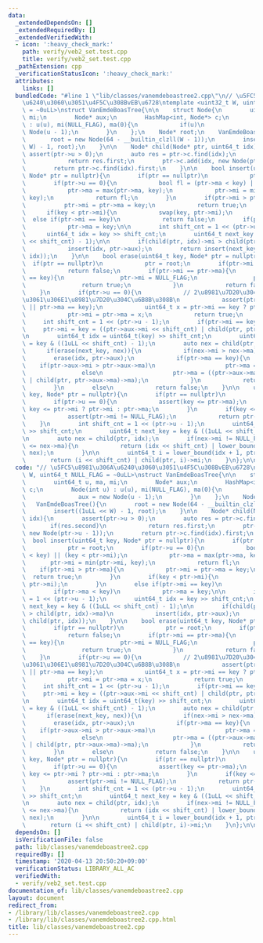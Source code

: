 ```yaml
---
data:
  _extendedDependsOn: []
  _extendedRequiredBy: []
  _extendedVerifiedWith:
  - icon: ':heavy_check_mark:'
    path: verify/veb2_set.test.cpp
    title: verify/veb2_set.test.cpp
  _pathExtension: cpp
  _verificationStatusIcon: ':heavy_check_mark:'
  attributes:
    links: []
  bundledCode: "#line 1 \"lib/classes/vanemdeboastree2.cpp\"\n// \u5FC5\u8981\u306A\
    \u6240\u3060\u3051\u4F5C\u308BvEB\u6728\ntemplate <uint32_t W, uint64_t NULL_FLAG\
    \ = ~0uLL>\nstruct VanEmdeBoasTree{\n\n    struct Node{\n        uint64_t u, ma,\
    \ mi;\n        Node* aux;\n        HashMap<int, Node*> c;\n        Node(int u)\
    \ : u(u), mi(NULL_FLAG), ma(0){\n            if(u)\n                aux = new\
    \ Node(u - 1);\n        }\n    };\n    Node* root;\n    VanEmdeBoasTree(){\n \
    \       root = new Node(64 - __builtin_clzll(W - 1));\n        insert((1uLL <<\
    \ W) - 1, root);\n    }\n\n    Node* child(Node* ptr, uint64_t idx){\n       \
    \ assert(ptr->u > 0);\n        auto res = ptr->c.find(idx);\n        if(res.second)\n\
    \            return res.first;\n        ptr->c.add(idx, new Node(ptr->u - 1));\n\
    \        return ptr->c.find(idx).first;\n    }\n\n    bool insert(uint64_t key,\
    \ Node* ptr = nullptr){\n        if(ptr == nullptr)\n            ptr = root;\n\
    \        if(ptr->u == 0){\n            bool fl = (ptr->ma < key) || (key < ptr->mi);\n\
    \            ptr->ma = max(ptr->ma, key);\n            ptr->mi = min(ptr->mi,\
    \ key);\n            return fl;\n        }\n        if(ptr->mi > ptr->ma){\n \
    \           ptr->mi = ptr->ma = key;\n            return true;\n        }\n  \
    \      if(key < ptr->mi){\n            swap(key, ptr->mi);\n        }\n      \
    \  else if(ptr->mi == key)\n            return false;\n        if(ptr->ma < key)\n\
    \            ptr->ma = key;\n\n        int shift_cnt = 1 << (ptr->u - 1);\n  \
    \      uint64_t idx = key >> shift_cnt;\n        uint64_t next_key = key & ((1uLL\
    \ << shift_cnt) - 1);\n\n        if(child(ptr, idx)->mi > child(ptr, idx)->ma)\n\
    \            insert(idx, ptr->aux);\n        return insert(next_key, child(ptr,\
    \ idx));\n    }\n\n    bool erase(uint64_t key, Node* ptr = nullptr){\n      \
    \  if(ptr == nullptr)\n            ptr = root;\n        if(ptr->mi > ptr->ma)\n\
    \            return false;\n        if(ptr->mi == ptr->ma){\n            if(ptr->mi\
    \ == key){\n                ptr->mi = NULL_FLAG;\n                ptr->ma = 0;\n\
    \                return true;\n            }\n            return false;\n    \
    \    }\n        if(ptr->u == 0){\n            // 2\u8981\u7D20\u3042\u308B\u3046\
    \u3061\u306E1\u8981\u7D20\u304C\u6B8B\u308B\n            assert(ptr->mi == key\
    \ || ptr->ma == key);\n            uint64_t x = ptr->mi == key ? ptr->ma : ptr->mi;\n\
    \            ptr->mi = ptr->ma = x;\n            return true;\n        }\n   \
    \     int shift_cnt = 1 << (ptr->u - 1);\n        if(ptr->mi == key)\n       \
    \     ptr->mi = key = ((ptr->aux->mi << shift_cnt) | child(ptr, ptr->aux->mi)->mi);\n\
    \n        uint64_t idx = uint64_t(key) >> shift_cnt;\n        uint64_t next_key\
    \ = key & ((1uLL << shift_cnt) - 1);\n        auto nex = child(ptr, idx);\n  \
    \      if(erase(next_key, nex)){\n            if(nex->mi > nex->ma)\n        \
    \        erase(idx, ptr->aux);\n            if(ptr->ma == key){\n            \
    \    if(ptr->aux->mi > ptr->aux->ma)\n                    ptr->ma = ptr->mi;\n\
    \                else\n                    ptr->ma = ((ptr->aux->ma << shift_cnt)\
    \ | child(ptr, ptr->aux->ma)->ma);\n            }\n            return true;\n\
    \        }\n        else\n            return false;\n    }\n\n    uint32_t lower_bound(uint64_t\
    \ key, Node* ptr = nullptr){\n        if(ptr == nullptr)\n            ptr = root;\n\
    \        if(ptr->u == 0){\n            assert(key <= ptr->ma);\n            return\
    \ key <= ptr->mi ? ptr->mi : ptr->ma;\n        }\n        if(key <= ptr->mi){\n\
    \            assert(ptr->mi != NULL_FLAG);\n            return ptr->mi;\n    \
    \    }\n        int shift_cnt = 1 << (ptr->u - 1);\n        uint64_t idx = uint64_t(key)\
    \ >> shift_cnt;\n        uint64_t next_key = key & ((1uLL << shift_cnt) - 1);\n\
    \n        auto nex = child(ptr, idx);\n        if(nex->mi != NULL_FLAG && next_key\
    \ <= nex->ma){\n            return (idx << shift_cnt) | lower_bound(next_key,\
    \ nex);\n        }\n\n        uint64_t i = lower_bound(idx + 1, ptr->aux);\n \
    \       return (i << shift_cnt) | child(ptr, i)->mi;\n    }\n};\n\n"
  code: "// \u5FC5\u8981\u306A\u6240\u3060\u3051\u4F5C\u308BvEB\u6728\ntemplate <uint32_t\
    \ W, uint64_t NULL_FLAG = ~0uLL>\nstruct VanEmdeBoasTree{\n\n    struct Node{\n\
    \        uint64_t u, ma, mi;\n        Node* aux;\n        HashMap<int, Node*>\
    \ c;\n        Node(int u) : u(u), mi(NULL_FLAG), ma(0){\n            if(u)\n \
    \               aux = new Node(u - 1);\n        }\n    };\n    Node* root;\n \
    \   VanEmdeBoasTree(){\n        root = new Node(64 - __builtin_clzll(W - 1));\n\
    \        insert((1uLL << W) - 1, root);\n    }\n\n    Node* child(Node* ptr, uint64_t\
    \ idx){\n        assert(ptr->u > 0);\n        auto res = ptr->c.find(idx);\n \
    \       if(res.second)\n            return res.first;\n        ptr->c.add(idx,\
    \ new Node(ptr->u - 1));\n        return ptr->c.find(idx).first;\n    }\n\n  \
    \  bool insert(uint64_t key, Node* ptr = nullptr){\n        if(ptr == nullptr)\n\
    \            ptr = root;\n        if(ptr->u == 0){\n            bool fl = (ptr->ma\
    \ < key) || (key < ptr->mi);\n            ptr->ma = max(ptr->ma, key);\n     \
    \       ptr->mi = min(ptr->mi, key);\n            return fl;\n        }\n    \
    \    if(ptr->mi > ptr->ma){\n            ptr->mi = ptr->ma = key;\n          \
    \  return true;\n        }\n        if(key < ptr->mi){\n            swap(key,\
    \ ptr->mi);\n        }\n        else if(ptr->mi == key)\n            return false;\n\
    \        if(ptr->ma < key)\n            ptr->ma = key;\n\n        int shift_cnt\
    \ = 1 << (ptr->u - 1);\n        uint64_t idx = key >> shift_cnt;\n        uint64_t\
    \ next_key = key & ((1uLL << shift_cnt) - 1);\n\n        if(child(ptr, idx)->mi\
    \ > child(ptr, idx)->ma)\n            insert(idx, ptr->aux);\n        return insert(next_key,\
    \ child(ptr, idx));\n    }\n\n    bool erase(uint64_t key, Node* ptr = nullptr){\n\
    \        if(ptr == nullptr)\n            ptr = root;\n        if(ptr->mi > ptr->ma)\n\
    \            return false;\n        if(ptr->mi == ptr->ma){\n            if(ptr->mi\
    \ == key){\n                ptr->mi = NULL_FLAG;\n                ptr->ma = 0;\n\
    \                return true;\n            }\n            return false;\n    \
    \    }\n        if(ptr->u == 0){\n            // 2\u8981\u7D20\u3042\u308B\u3046\
    \u3061\u306E1\u8981\u7D20\u304C\u6B8B\u308B\n            assert(ptr->mi == key\
    \ || ptr->ma == key);\n            uint64_t x = ptr->mi == key ? ptr->ma : ptr->mi;\n\
    \            ptr->mi = ptr->ma = x;\n            return true;\n        }\n   \
    \     int shift_cnt = 1 << (ptr->u - 1);\n        if(ptr->mi == key)\n       \
    \     ptr->mi = key = ((ptr->aux->mi << shift_cnt) | child(ptr, ptr->aux->mi)->mi);\n\
    \n        uint64_t idx = uint64_t(key) >> shift_cnt;\n        uint64_t next_key\
    \ = key & ((1uLL << shift_cnt) - 1);\n        auto nex = child(ptr, idx);\n  \
    \      if(erase(next_key, nex)){\n            if(nex->mi > nex->ma)\n        \
    \        erase(idx, ptr->aux);\n            if(ptr->ma == key){\n            \
    \    if(ptr->aux->mi > ptr->aux->ma)\n                    ptr->ma = ptr->mi;\n\
    \                else\n                    ptr->ma = ((ptr->aux->ma << shift_cnt)\
    \ | child(ptr, ptr->aux->ma)->ma);\n            }\n            return true;\n\
    \        }\n        else\n            return false;\n    }\n\n    uint32_t lower_bound(uint64_t\
    \ key, Node* ptr = nullptr){\n        if(ptr == nullptr)\n            ptr = root;\n\
    \        if(ptr->u == 0){\n            assert(key <= ptr->ma);\n            return\
    \ key <= ptr->mi ? ptr->mi : ptr->ma;\n        }\n        if(key <= ptr->mi){\n\
    \            assert(ptr->mi != NULL_FLAG);\n            return ptr->mi;\n    \
    \    }\n        int shift_cnt = 1 << (ptr->u - 1);\n        uint64_t idx = uint64_t(key)\
    \ >> shift_cnt;\n        uint64_t next_key = key & ((1uLL << shift_cnt) - 1);\n\
    \n        auto nex = child(ptr, idx);\n        if(nex->mi != NULL_FLAG && next_key\
    \ <= nex->ma){\n            return (idx << shift_cnt) | lower_bound(next_key,\
    \ nex);\n        }\n\n        uint64_t i = lower_bound(idx + 1, ptr->aux);\n \
    \       return (i << shift_cnt) | child(ptr, i)->mi;\n    }\n};\n\n"
  dependsOn: []
  isVerificationFile: false
  path: lib/classes/vanemdeboastree2.cpp
  requiredBy: []
  timestamp: '2020-04-13 20:50:20+09:00'
  verificationStatus: LIBRARY_ALL_AC
  verifiedWith:
  - verify/veb2_set.test.cpp
documentation_of: lib/classes/vanemdeboastree2.cpp
layout: document
redirect_from:
- /library/lib/classes/vanemdeboastree2.cpp
- /library/lib/classes/vanemdeboastree2.cpp.html
title: lib/classes/vanemdeboastree2.cpp
---
```

